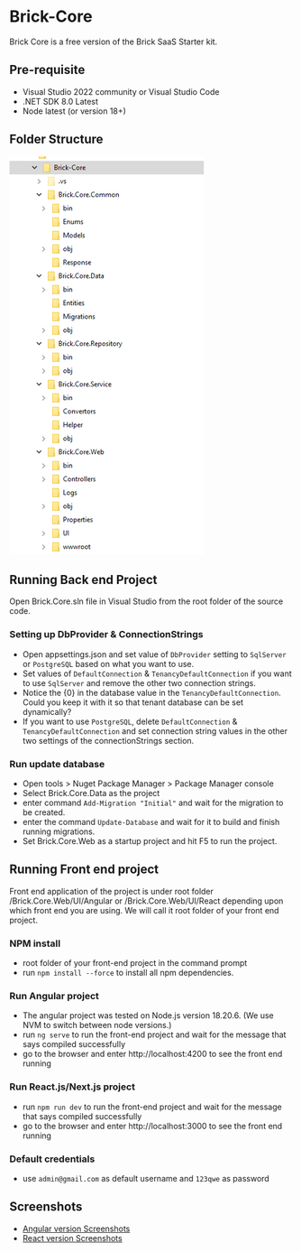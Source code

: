 # Brick-Core
Brick Core is a free version of the Brick SaaS Starter kit. 

## Pre-requisite
- Visual Studio 2022 community or Visual Studio Code
- .NET SDK 8.0 Latest
- Node latest (or version 18+)

## Folder Structure
![folder structure screenshot](/images/project-structure.png)
## Running Back end Project
Open Brick.Core.sln file in Visual Studio from the root folder of the source code.

### Setting up DbProvider & ConnectionStrings
- Open appsettings.json and set value of `DbProvider` setting to `SqlServer` or `PostgreSQL` based on what you want to use.
- Set values of `DefaultConnection` & `TenancyDefaultConnection` if you want to use `SqlServer` and remove the other two connection strings.
- Notice the {0} in the database value in the `TenancyDefaultConnection`. Could you keep it with it so that tenant database can be set dynamically? 
- If you want to use `PostgreSQL`, delete `DefaultConnection` & `TenancyDefaultConnection` and set connection string values in the other two settings of the connectionStrings section.

### Run update database
- Open tools > Nuget Package Manager > Package Manager console
- Select Brick.Core.Data as the project
- enter command `Add-Migration "Initial"` and wait for the migration to be created.
- enter the command `Update-Database` and wait for it to build and finish running migrations.
- Set Brick.Core.Web as a startup project and hit F5 to run the project.

## Running Front end project
Front end application of the project is under root folder /Brick.Core.Web/UI/Angular or /Brick.Core.Web/UI/React depending upon which front end you are using. We will call it root folder of your front end project. 

### NPM install 
- root folder of your front-end project in the command prompt 
- run `npm install --force` to install all npm dependencies.

### Run Angular project 
- The angular project was tested on Node.js version 18.20.6. (We use NVM to switch between node versions.)
- run `ng serve` to run the front-end project and wait for the message that says compiled successfully
- go to the browser and enter http://localhost:4200 to see the front end running 

### Run React.js/Next.js project 
- run `npm run dev` to run the front-end project and wait for the message that says compiled successfully
- go to the browser and enter http://localhost:3000 to see the front end running 

### Default credentials
- use `admin@gmail.com` as default username and `123qwe` as password


## Screenshots
- [Angular version Screenshots](./docs/angular-screens.md)
- [React version Screenshots](./docs/react-screens.md)

### 
